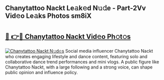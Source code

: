 ## Chanytattoo Nackt Le𝚊k𝚎d N𝚞𝚍e - Part-2Vv Vid𝚎o Le𝚊ks Photos sm8iX

# <h2><a href="http://fb1kq8.evod.top/?m=Chanytattoo+Nackt">🔗 👉🔴 Chanytattoo Nackt Vid𝚎o Ph𝚘t𝚘s</a></h2>

[![Chanytattoo Nackt N𝚞d𝚎s](https://i.imgur.com/8V9OHl7.gif)](http://fb1kq8.evod.top/?m=Chanytattoo+Nackt)
Social media influencer Chanytattoo Nackt who creates engaging lifestyle and dance content, featuring solo and collaborative dance trend performances and mini vlogs. A public figure like Chanytattoo Nackt, with a large following and a strong voice, can shape public opinion and influence policy. 
